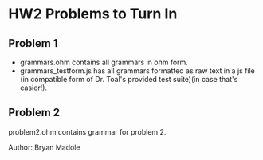 # HW2 Problems to Turn In

## Problem 1
- grammars.ohm contains all grammars in ohm form.
- grammars_testform.js has all grammars formatted as raw text in a js file (in compatible form of Dr. Toal's provided test suite)(in case that's easier!).

## Problem 2
problem2.ohm contains grammar for problem 2.


Author: Bryan Madole
